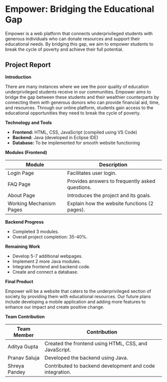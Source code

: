 # Empower: Bridging the Educational Gap

Empower is a web platform that connects underprivileged students with generous individuals who can donate resources and support their educational needs. By bridging this gap, we aim to empower students to break the cycle of poverty and achieve their full potential.

## Project Report

**Introduction**

There are many instances where we see the poor quality of education underprivileged students receive in our communities. Empower aims to bridge the gap between these students and their wealthier counterparts by connecting them with generous donors who can provide financial aid, time, and resources. Through our online platform, students gain access to the educational opportunities they need to break the cycle of poverty.

**Technology and Tools**

* **Frontend:** HTML, CSS, JavaScript (compiled using VS Code)
* **Backend:** Java (developed in Eclipse IDE)
* **Database:** To be implemented for smooth website functioning

**Modules (Frontend)**

| Module | Description |
|---|---|
| Login Page | Facilitates user login. |
| FAQ Page | Provides answers to frequently asked questions. |
| About Page | Introduces the project and its goals. |
| Working Mechanism Pages | Explain how the website functions (2 pages). |

**Backend Progress**

* Completed 3 modules.
* Overall project completion: 35-40%.

**Remaining Work**

* Develop 5-7 additional webpages.
* Implement 2 more Java modules.
* Integrate frontend and backend code.
* Create and connect a database.

**Final Product**

Empower will be a website that caters to the underprivileged section of society by providing them with educational resources. Our future plans include developing a mobile application and adding more features to enhance our impact and create positive change.

**Team Contribution**

| Team Member | Contribution |
|---|---|
| Aditya Gupta | Created the frontend using HTML, CSS, and JavaScript. |
| Pranav Saluja | Developed the backend using Java. |
| Shreya Pandey | Contributed to backend development and code integration. |
